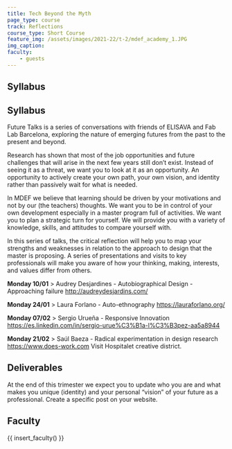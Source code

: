 ```yaml
---
title: Tech Beyond the Myth
page_type: course
track: Reflections
course_type: Short Course
feature_img: /assets/images/2021-22/t-2/mdef_academy_1.JPG
img_caption: 
faculty: 
    - guests
---
```


## Syllabus


## Syllabus

Future Talks is a series of conversations with friends of ELISAVA and Fab Lab Barcelona, exploring the nature of emerging futures from the past to the present and beyond.

Research has shown that most of the job opportunities and future challenges that will arise in the next few years still don’t exist. Instead of seeing it as a threat, we want you to look at it as an opportunity. An opportunity to actively create your own path, your own vision, and identity rather than passively wait for what is needed.

In MDEF we believe that learning should be driven by your motivations and not by our (the teachers) thoughts. We want you to be in control of your own development especially in a master program full of activities. We want you to plan a strategic turn for yourself. We will provide you with a variety of knowledge, skills, and attitudes to compare yourself with.

In this series of talks, the critical reflection will help you to map your strengths and weaknesses in relation to the approach to design that the master is proposing. A series of presentations and visits to key professionals will make you aware of how your thinking, making, interests, and values differ from others.


**Monday 10/01** > Audrey Desjardines - Autobiographical Design - Approaching failure
http://audreydesjardins.com/

**Monday 24/01** > Laura Forlano - Auto-ethnography
https://lauraforlano.org/

**Monday 07/02** > Sergio Urueña - Responsive Innovation
https://es.linkedin.com/in/sergio-urue%C3%B1a-l%C3%B3pez-aa5a8944

**Monday 21/02** > Saúl Baeza - Radical experimentation in design research
https://www.does-work.com
Visit Hospitalet creative district.

## Deliverables

At the end of this trimester we expect you to update who you are and what makes you unique (identity) and your personal “vision” of your future as a professional. Create a specific post on your website.


## Faculty

{{ insert_faculty() }}